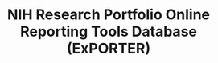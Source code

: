 ---
cost: None
description: ExPORTER is an open data dump of the National Institute of Health RePORTER
  database, which tracks administrative data on NIH funded projects. ExPORTER provides
  bulk administrative data found in RePORTER to the public for detailed analyses or
  to load into their own data systems. Generally, files for downloading are provided
  in CSV formats.
documentation: https://report.nih.gov/faqs
last_edit: Mon, 19 Jun 2023 17:03:52 GMT
location: https://reporter.nih.gov/exporter
open_access: 'TRUE'
shortname: exporter
tags:
- scholarly
- public funding
- USA
- health
- health policy
timeframe: 1970-2022
title: NIH Research Portfolio Online Reporting Tools Database (ExPORTER)
uuid: 238115c4-c92a-4984-ada6-0e16cce996de
versioning: 'FALSE'
---